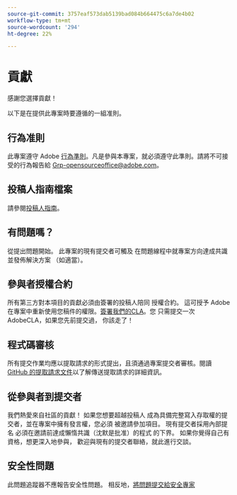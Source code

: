 ```yaml
---
source-git-commit: 3757eaf573dab5139bad084b664475c6a7de4b02
workflow-type: tm+mt
source-wordcount: '294'
ht-degree: 22%

---
```

# 貢獻

感謝您選擇貢獻！

以下是在提供此專案時要遵循的一組准則。

## 行為准則

此專案遵守 Adobe [行為準則](code-of-conduct.md)。凡是參與本專案，就必須遵守此準則。請將不可接受的行為報告給
[Grp-opensourceoffice@adobe.com](mailto:Grp-opensourceoffice@adobe.com)。

## 投稿人指南檔案

請參閱[投稿人指南](https://experienceleague.adobe.com/docs/contributor/contributor-guide/introduction.html)。

## 有問題嗎？

從提出問題開始。 此專案的現有提交者可觸及
在問題線程中就專案方向達成共識並發佈解決方案
（如適當）。

## 參與者授權合約

所有第三方對本項目的貢獻必須由簽署的投稿人陪同
授權合約。 這可授予 Adobe 在專案中重新使用您稿件的權限。[簽署我們的CLA](http://opensource.adobe.com/cla.html)。您
只需提交一次AdobeCLA，如果您先前提交過，
你該走了！

## 程式碼審核

所有提交作業均應以提取請求的形式提出，且須通過專案提交者審核。閱讀 [GitHub 的提取請求文件](https://help.github.com/articles/about-pull-requests/)以了解傳送提取請求的詳細資訊。

<!--
Lastly, please follow the [pull request template](PULL_REQUEST_TEMPLATE.md) when
submitting a pull request!
-->

## 從參與者到提交者

我們熱愛來自社區的貢獻！ 如果您想要超越投稿人
成為具備完整寫入存取權的提交者，並在專案中擁有發言權，您必須
被邀請參加項目。 現有提交者採用內部提名
必須在邀請前達成懶惰共識（沈默是批准）的程式
的下界。 如果你覺得自己有資格，想更深入地參與，
歡迎與現有的提交者聯絡，就此進行交談。

## 安全性問題

此問題追蹤器不應報告安全性問題。 相反地，[將問題提交給安全專家](https://helpx.adobe.com/security/alertus.html)
